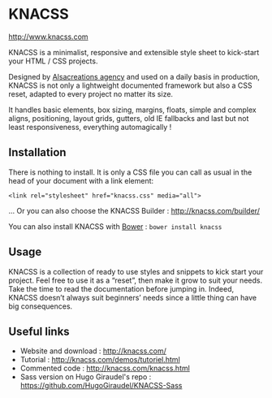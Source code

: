 KNACSS
======
http://www.knacss.com

KNACSS is a minimalist, responsive and extensible style sheet to kick-start your HTML / CSS projects. 

Designed by [Alsacreations agency](http://alsacreations.fr) and used on a daily basis in production, KNACSS is not only a lightweight documented framework but also a CSS reset, adapted to every project no matter its size.

It handles basic elements, box sizing, margins, floats, simple and complex aligns, positioning, layout grids, gutters, old IE fallbacks and last but not least responsiveness, everything automagically !

Installation
-----------
There is nothing to install. It is only a CSS file you can call as usual in the head of your document with a link element:

    <link rel="stylesheet" href="knacss.css" media="all">

... Or you can also choose the KNACSS Builder : http://knacss.com/builder/

You can also install KNACSS with [Bower](http://bower.io/) : ```bower install knacss```

Usage
-----
KNACSS is a collection of ready to use styles and snippets to kick start your project. Feel free to use it as a “reset”, then make it grow to suit your needs.
Take the time to read the documentation before jumping in. Indeed, KNACSS doesn’t always suit beginners’ needs since a little thing can have big consequences.

Useful links
------------
* Website and download : http://knacss.com/
* Tutorial : http://knacss.com/demos/tutoriel.html
* Commented code : http://knacss.com/knacss.html
* Sass version on Hugo Giraudel's repo : https://github.com/HugoGiraudel/KNACSS-Sass
